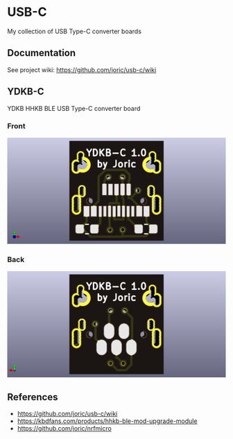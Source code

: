 # USB-C

My collection of USB Type-C converter boards

## Documentation

See project wiki: https://github.com/joric/usb-c/wiki

## YDKB-C

YDKB HHKB BLE USB Type-C converter board

### Front
![](ydkb/front.png)

### Back
![](ydkb/back.png)

## References

* https://github.com/joric/usb-c/wiki
* https://kbdfans.com/products/hhkb-ble-mod-upgrade-module
* https://github.com/joric/nrfmicro
